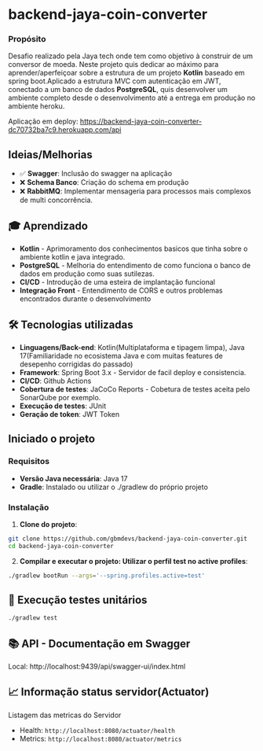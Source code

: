 # backend-jaya-coin-converter

### Propósito

Desafio realizado pela Jaya tech onde tem como objetivo à construir de um conversor de moeda.
Neste projeto quis dedicar ao máximo para aprender/aperfeiçoar sobre a estrutura de um projeto **Kotlin** baseado
em spring boot.Aplicado a estrutura MVC com autenticação em JWT, conectado a um banco de dados **PostgreSQL**, quis
desenvolver um ambiente completo desde o desenvolvimento até a entrega em produção no ambiente
heroku.

Aplicação em deploy: https://backend-jaya-coin-converter-dc70732ba7c9.herokuapp.com/api

## Ideias/Melhorias

- ✅ **Swagger**: Inclusão do swagger na aplicação
- ❌ **Schema Banco**: Criação do schema em produção
- ❌ **RabbitMQ**: Implementar mensageria para processos mais complexos de multi concorrência.

## 🎓 Aprendizado
-  **Kotlin** - Aprimoramento dos conhecimentos basicos que tinha sobre o ambiente kotlin e java integrado.
-  **PostgreSQL** - Melhoria do entendimento de como funciona o banco de dados em produção como suas sutilezas.
-  **CI/CD** - Introdução de uma esteira de implantação funcional
-  **Integração Front** - Entendimento de CORS e outros problemas encontrados durante o desenvolvimento

## 🛠️ Tecnologias utilizadas

- **Linguagens/Back-end**: Kotlin(Multiplataforma e tipagem limpa), Java 17(Familiaridade no ecosistema Java e com muitas features de desepenho corrigidas do passado)
- **Framework**: Spring Boot 3.x - Servidor de facil deploy e consistencia.
- **CI/CD**: Github Actions
- **Cobertura de testes**: JaCoCo Reports - Cobetura de testes aceita pelo SonarQube por exemplo.
- **Execução de testes**: JUnit
- **Geração de token**: JWT Token

## Iniciado o projeto

### Requisitos

- **Versão Java necessária**: Java 17
- **Gradle**: Instalado ou utilizar o ./gradlew do próprio projeto

### Instalação

1. **Clone do projeto**:
 ```bash
git clone https://github.com/gbmdevs/backend-jaya-coin-converter.git
cd backend-jaya-coin-converter
 ```
2. **Compilar e executar o projeto: Utilizar o perfil test no active profiles**:
```bash
./gradlew bootRun --args='--spring.profiles.active=test'
```
## 🧪 Execução testes unitários
```bash
./gradlew test
```
## 📚 API - Documentação em Swagger

Local: http://localhost:9439/api/swagger-ui/index.html

## 📈 Informação status servidor(Actuator)

Listagem das metricas do Servidor

- Health: `http://localhost:8080/actuator/health`
- Metrics: `http://localhost:8080/actuator/metrics`
